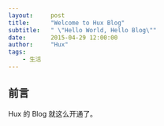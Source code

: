 ```yaml
---
layout:     post
title:      "Welcome to Hux Blog"
subtitle:   " \"Hello World, Hello Blog\""
date:       2015-04-29 12:00:00
author:     "Hux"
tags:
    - 生活
---
```


## 前言

Hux 的 Blog 就这么开通了。

